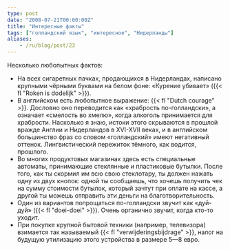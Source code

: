 ```yaml
---
type: post
date: "2008-07-21T00:00:00Z"
title: "Интересные факты"
tags: ["голландский язык", "интересное", "Нидерланды"]
aliases:
    - /ru/blog/post/23
---
```


Несколько любопытных фактов:

<!--more-->

* На всех сигаретных пачках, продающихся в Нидерландах, написано крупными чёрными буквами на белом фоне: «Курение убивает» ({{< fl "Roken is dodelijk" >}}).
* В английском есть любопытное выражение: {{< fl "Dutch courage" >}}. Дословно оно переводится как «храбрость по-голландски», а означает «смелость во хмелю», когда алкоголь принимается для храбрости. Насколько я знаю, истоки этого скрываются в прошлой вражде Англии и Нидерландов в XVI-XVII веках, и в английском большинство фраз со словом «голландский» имеют негативный оттенок. Лингвистический пережиток тёмного, как водится, прошлого.
* Во многих продуктовых магазинах здесь есть специальные автоматы, принимающие стеклянные и пластиковые бутылки. После того, как ты скормил им всю свою стеклотару, ты должен нажать одну из двух кнопок: одной ты сообщаешь, что хочешь получить чек на сумму стоимости бутылок, который зачтут при оплате на кассе, а другой ты можешь отправить эти деньги на благотворительность.
* Один из вариантов попрощаться по-голландски звучит как «дуй-дуй» ({{< fl "doei-doei" >}}). Очень органично звучит, когда кто-то уходит.
* При покупке крупной бытовой техники (например, телевизора) взимается так называемый {{< fl "verwijderingsbijdrage" >}}, налог на будущую утилизацию этого устройства в размере 5—8 евро.
